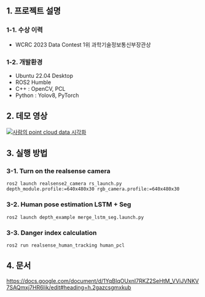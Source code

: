 ## 1. 프로젝트 설명
### 1-1. 수상 이력
- WCRC 2023 Data Contest 1위 과학기술정보통신부장관상
### 1-2. 개발환경
- Ubuntu 22.04 Desktop
- ROS2 Humble
- C++ : OpenCV, PCL
- Python : Yolov8, PyTorch

## 2. 데모 영상
[![사람의 point cloud data 시각화](http://img.youtube.com/vi/v3hmKNEFw_o/0.jpg)](https://www.youtube.com/watch?v=v3hmKNEFw_o&list=PLx5EbqT-6Y08K1ZaK8a7qJ8qOc2PsTDvh)

## 3. 실행 방법

### 3-1. Turn on the realsense camera
<pre><code>ros2 launch realsense2_camera rs_launch.py depth_module.profile:=640x480x30 rgb_camera.profile:=640x480x30</code></pre>

### 3-2. Human pose estimation LSTM + Seg
<pre><code>ros2 launch depth_example merge_lstm_seg.launch.py</code></pre>

### 3-3. Danger index calculation
<pre><code>ros2 run realsense_human_tracking human_pcl</code></pre>

## 4. 문서
https://docs.google.com/document/d/1YqBIqOUxnI7RKZ2SeHtM_VViJVNKV7SAQmxj7HR6lik/edit#heading=h.2gazcsgmxkub
